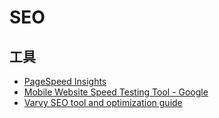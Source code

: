 # SEO

## 工具
* [PageSpeed Insights](https://developers.google.com/speed/pagespeed/insights/)
* [Mobile Website Speed Testing Tool - Google](https://testmysite.thinkwithgoogle.com/)
* [Varvy SEO tool and optimization guide](https://varvy.com/)